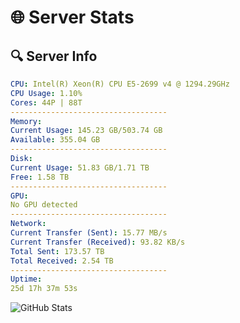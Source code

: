 # 🌐 Server Stats
## 🔍 Server Info
```yaml
CPU: Intel(R) Xeon(R) CPU E5-2699 v4 @ 1294.29GHz
CPU Usage: 1.10%
Cores: 44P | 88T
-----------------------------------
Memory:
Current Usage: 145.23 GB/503.74 GB
Available: 355.04 GB
-----------------------------------
Disk:
Current Usage: 51.83 GB/1.71 TB
Free: 1.58 TB
-----------------------------------
GPU:
No GPU detected
-----------------------------------
Network:
Current Transfer (Sent): 15.77 MB/s
Current Transfer (Received): 93.82 KB/s
Total Sent: 173.57 TB
Total Received: 2.54 TB
-----------------------------------
Uptime:
25d 17h 37m 53s
```
![GitHub Stats](https://img.shields.io/badge/Updated-2025-03-05_16:21:11-blue)